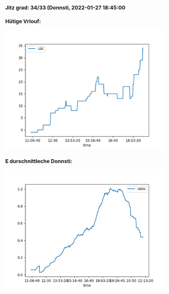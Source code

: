 ### Jitz grad: 34/33 (Donnsti, 2022-01-27 18:45:00

### Hütige Vrlouf:
![Graph](Today.png)

### E durschnittleche Donnsti:
![Graph](Donnsti.png)